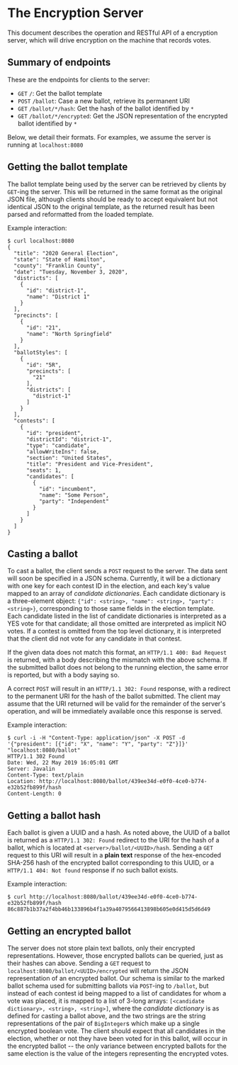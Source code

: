 # The Encryption Server

This document describes the operation and RESTful API of a encryption
server, which will drive encryption on the machine that records votes.

## Summary of endpoints

These are the endpoints for clients to the server:

- `GET` `/`: Get the ballot template
- `POST` `/ballot`: Case a new ballot, retrieve its permanent URI
- `GET` `/ballot/*/hash`: Get the hash of the ballot identified by `*`
- `GET` `/ballot/*/encrypted`: Get the JSON representation of the encrypted
  ballot identified by `*`

Below, we detail their formats. For examples, we assume the server is running
at `localhost:8080`

## Getting the ballot template

The ballot template being used by the server can be retrieved by clients by
`GET`-ing the server. This will be returned in the same format as the
original JSON file, although clients should be ready to accept equivalent but
not identical JSON to the original template, as the returned result has been
parsed and reformatted from the loaded template.

Example interaction:

```
$ curl localhost:8080
{
  "title": "2020 General Election",
  "state": "State of Hamilton",
  "county": "Franklin County",
  "date": "Tuesday, November 3, 2020",
  "districts": [
    {
      "id": "district-1",
      "name": "District 1"
    }
  ],
  "precincts": [
    {
      "id": "21",
      "name": "North Springfield"
    }
  ],
  "ballotStyles": [
    {
      "id": "5R",
      "precincts": [
        "21"
      ],
      "districts": [
        "district-1"
      ]
    }
  ],
  "contests": [
    {
      "id": "president",
      "districtId": "district-1",
      "type": "candidate",
      "allowWriteIns": false,
      "section": "United States",
      "title": "President and Vice-President",
      "seats": 1,
      "candidates": [
        {
          "id": "incumbent",
          "name": "Some Person",
          "party": "Independent"
        }
      ]
    }
  ]
}
```

## Casting a ballot

To cast a ballot, the client sends a `POST` request to the server.
The data sent will soon be specified in a JSON schema.
Currently, it will be a dictionary with one key for each contest ID in the
election, and each key's value mapped to an array of *candidate dictionaries*.
Each candidate dictionary is a three-element object: `{"id": <string>, "name":
<string>, "party": <string>}`, corresponding to those same fields in the
election template. Each candidate listed in the list of candidate dictionaries
is interpreted as a YES vote for that candidate; all those omitted are
interpreted as implicit NO votes. If a contest is omitted from the top level
dictionary, it is interpreted that the client did not vote for any candidate in
that contest.

If the given data does not match this format, an `HTTP/1.1 400: Bad Request` is
returned, with a body describing the mismatch with the above schema. If the
submitted ballot does not belong to the running election, the same error is
reported, but with a body saying so.

A correct `POST` will result in an `HTTP/1.1 302: Found` response, with a
redirect to the permanent URI for the hash of the ballot submitted. The client
may assume that the URI returned will be valid for the remainder of the server's
operation, and will be immediately available once this response is served.

Example interaction:

```
$ curl -i -H "Content-Type: application/json" -X POST -d '{"president": [{"id": "X", "name": "Y", "party": "Z"}]}' "localhost:8080/ballot"
HTTP/1.1 302 Found
Date: Wed, 22 May 2019 16:05:01 GMT
Server: Javalin
Content-Type: text/plain
Location: http://localhost:8080/ballot/439ee34d-e0f0-4ce0-b774-e32b52fb899f/hash
Content-Length: 0
```

## Getting a ballot hash

Each ballot is given a UUID and a hash. As noted above, the UUID of a ballot is
returned as a `HTTP/1.1 302: Found` redirect to the URI for the hash of a
ballot, which is located at `<server>/ballot/<UUID>/hash`. Sending a `GET`
request to this URI will result in a **plain text** response of the hex-encoded
SHA-256 hash of the encrypted ballot corresponding to this UUID, or a `HTTP/1.1
404: Not found` response if no such ballot exists.

Example interaction:

```
$ curl http://localhost:8080/ballot/439ee34d-e0f0-4ce0-b774-e32b52fb899f/hash
86c887b1b37a2f4bb46b133896b4f1a39a4079566413898b605e0d415d5d6d49
```

## Getting an encrypted ballot

The server does not store plain text ballots, only their encrypted
representations. However, those encrypted ballots can be queried, just as their
hashes can above. Sending a `GET` request to
`localhost:8080/ballot/<UUID>/encrypted` will return the JSON representation of
an encrypted ballot. Our schema is similar to the marked ballot
schema used for submitting ballots via `POST`-ing to `/ballot`, but instead of
each contest id being mapped to a list of candidates for whom a vote was placed,
it is mapped to a list of 3-long arrays: `[<candidate dictionary>, <string>,
<string>]`, where the *candidate dictionary* is as defined for casting a ballot
above, and the two strings are the string representations of the pair of
`BigInteger`s which make up a single encrypted boolean vote. The client should
expect that all candidates in the election, whether or not they have been voted
for in this ballot, will occur in the encrypted ballot -- the only variance
between encrypted ballots for the same election is the value of the integers
representing the encrypted votes.
